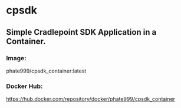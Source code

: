 # cpsdk

## Simple Cradlepoint SDK Application in a Container.

### Image:
phate999/cpsdk_container:latest

### Docker Hub:
https://hub.docker.com/repository/docker/phate999/cpsdk_container
